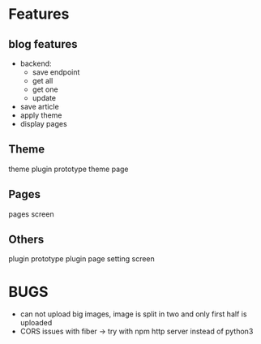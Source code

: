 # Features
## blog features
- backend:
  - save endpoint
  - get all
  - get one
  - update
- save article
- apply theme
- display pages

## Theme
theme plugin prototype
theme page

## Pages
pages screen


## Others
plugin prototype
plugin page
setting screen


# BUGS
- can not upload big images, image is split in two and only first half is uploaded
- CORS issues with fiber -> try with npm http server instead of python3